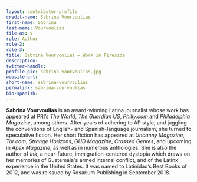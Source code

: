 ```yaml
---
layout: contributor-profile
credit-name: Sabrina Vourvoulias
first-name: Sabrina
last-name: Vourvoulias
file-as: v
role: Author
role-2:
role-3:
title: Sabrina Vourvoulias — Work in Fireside
description:
twitter-handle:
profile-pic: sabrina-vourvoulias.jpg
website-url:
short-name: sabrina-vourvoulias
permalink: sabrina-vourvoulias
bio-spanish:
---
```

**Sabrina Vourvoulias** is an award-winning Latina journalist whose work has appeared at PRI’s _The World_, _The Guardian US_, _Philly.com_ and _Philadelphia Magazine_, among others.
After years of adhering to AP style, and juggling the conventions of English- and Spanish-language journalism, she turned to speculative fiction. Her short fiction has appeared at _Uncanny Magazine_, _Tor.com_, _Strange Horizons_, _GUD Magazine_, _Crossed Genres_, and upcoming in _Apex Magazine_, as well as in numerous anthologies.
She is also the author of _Ink_, a near-future, immigration-centered dystopia which draws on her memories of Guatemala's armed internal conflict, and of the Latinx experience in the United States. It was named to Latinidad’s Best Books of 2012, and was reissued by Rosarium Publishing in September 2018.
